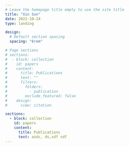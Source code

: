 ```yaml
---
# Leave the homepage title empty to use the site title
title: "Xin Sun"
date: 2022-10-24
type: landing

design:
  # Default section spacing
  spacing: "6rem"

# Page sections
# sections:
#  - block: collection
#    id: papers
#    content:
#      title: Publications
#      text: ""
#      filters:
#        folders:
#          - publication
#        exclude_featured: false
#    design:
#      view: citation

sections:
  - block: collection
    id: papers
    content:
      title: Publications
      text: asdc, ds,sdf sdf
---
```


